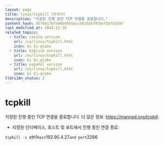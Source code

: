 ```yaml
---
layout: page
title: linux/tcpkill (한국어)
description: "지정된 진행 중인 TCP 연결을 종료합니다."
content_hash: d576417bfe96b4054accb015d5f97bef55fb559f
last_modified_at: 2024-11-10
related_topics:
  - title: català version
    url: /ca/linux/tcpkill.html
    icon: bi bi-globe
  - title: English version
    url: /en/linux/tcpkill.html
    icon: bi bi-globe
  - title: español version
    url: /es/linux/tcpkill.html
    icon: bi bi-globe
tldri18n_status: 2
---
```

# tcpkill

지정된 진행 중인 TCP 연결을 종료합니다.
더 많은 정보: <https://manned.org/tcpkill>.

- 지정된 인터페이스, 호스트 및 포트에서 진행 중인 연결 종료:

`tcpkill -i `<span class="tldr-var badge badge-pill bg-dark-lm bg-white-dm text-white-lm text-dark-dm font-weight-bold">eth1</span>` host `<span class="tldr-var badge badge-pill bg-dark-lm bg-white-dm text-white-lm text-dark-dm font-weight-bold">192.95.4.27</span>` and port `<span class="tldr-var badge badge-pill bg-dark-lm bg-white-dm text-white-lm text-dark-dm font-weight-bold">2266</span>
